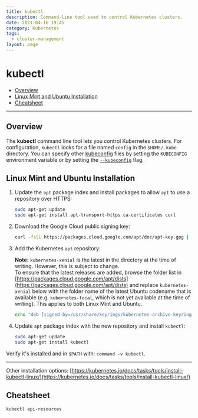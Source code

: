 ```yaml
---
title: kubectl
description: Command-line tool used to control Kubernetes clusters.
date: 2021-04-16 19:45
category: Kubernetes
tags: 
  - cluster-management
layout: page
---
```


# kubectl

- [Overview](#overview)
- [Linux Mint and Ubuntu Installation](#linux-mint-and-ubuntu-installation)
- [Cheatsheet](#cheatsheet)

- - -

## Overview

The **kubectl** command line tool lets you control Kubernetes clusters. For configuration, `kubectl` looks for a file named `config` in the `$HOME/.kube` directory. You can specify other [kubeconfig](https://kubernetes.io/docs/concepts/configuration/organize-cluster-access-kubeconfig/) files by setting the `KUBECONFIG` environment variable or by setting the [`--kubeconfig`](https://kubernetes.io/docs/concepts/configuration/organize-cluster-access-kubeconfig/) flag.

## Linux Mint and Ubuntu Installation

1. Update the `apt` package index and install packages to allow `apt` to use a repository over HTTPS:

    ```sh
    sudo apt-get update
    sudo apt-get install apt-transport-https ca-certificates curl
    ```
2. Download the Google Cloud public signing key:

    ```sh
    curl -fsSL https://packages.cloud.google.com/apt/doc/apt-key.gpg | sudo gpg --dearmor -o /usr/share/keyrings/kubernetes-archive-keyring.gpg
    ```
3. Add the Kubernetes `apt` repository:
    
    **Note:** `kubernetes-xenial` is the latest in the directory at the time of writing. However, this is subject to change.  
    To ensure that the latest releases are added, browse the folder list in [https://packages.cloud.google.com/apt/dists](https://packages.cloud.google.com/apt/dists) and replace `kubernetes-xenial` below with the folder name of the latest Ubuntu codename that is available (e.g. `kubernetes-focal`, which is not yet available at the time of writing). This applies to both Linux Mint and Ubuntu.
    
    ```sh
    echo "deb [signed-by=/usr/share/keyrings/kubernetes-archive-keyring.gpg] https://apt.kubernetes.io/ kubernetes-xenial main" | sudo tee /etc/apt/sources.list.d/kubernetes.list
    ```
4. Update `apt` package index with the new repository and install `kubectl`:

    ```sh
    sudo apt-get update
    sudo apt-get install kubectl
    ```

Verify it's installed and in `$PATH` with: `command -v kubectl`.

- - -

Other installation options: [https://kubernetes.io/docs/tasks/tools/install-kubectl-linux/](https://kubernetes.io/docs/tasks/tools/install-kubectl-linux/)

## Cheatsheet

```sh
kubectl api-resources
```
